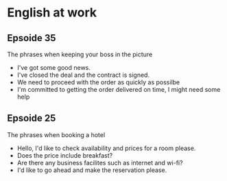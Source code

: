 # English at work

## Epsoide 35
The phrases when keeping your boss in the picture

* I've got some good news.
* I've closed the deal and the contract is signed.
* We need to proceed with the order as quickly as possilbe
* I'm committed to getting the order delivered on time, I might need some help



## Epsoide 25

The phrases when booking a hotel  

* Hello, I'd like to check availability and prices for a room please.
* Does the price include breakfast?
* Are there any business facilites such as internet and wi-fi?
* I'd like to go ahead and make the reservation please.